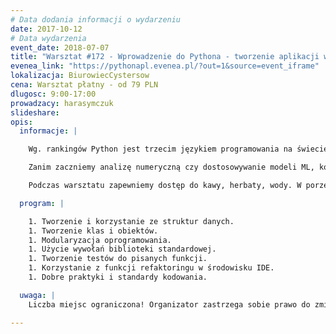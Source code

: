```yaml
---
# Data dodania informacji o wydarzeniu
date: 2017-10-12
# Data wydarzenia
event_date: 2018-07-07
title: "Warsztat #172 - Wprowadzenie do Pythona - tworzenie aplikacji w języku Python"
evenea_link: "https://pythonapl.evenea.pl/?out=1&source=event_iframe"
lokalizacja: BiurowiecCystersow
cena: Warsztat płatny - od 79 PLN
dlugosc: 9:00-17:00
prowadzacy: harasymczuk
slideshare:
opis:
  informacje: |

    Wg. rankingów Python jest trzecim językiem programowania na świecie. Stał się lingua franca w Data Science i Machine Learning, ale również zyskuje coraz większą popularność w Security gdzie pisze się w nim exploity, Quality Engineering (testy) oraz w zastosowaniach naukowych i inżynieryjnych.

    Zanim zaczniemy analizę numeryczną czy dostosowywanie modeli ML, konieczne jest poznanie języka, jego składni i bibliotek. Uczestnik podczas warsztatu zapozna się ze składnią, idiomami oraz modułami. Nauczy się korzystać z venv i pozna dobre praktyki programowania i konwencje przyjęte w języku. 

    Podczas warsztatu zapewniemy dostęp do kawy, herbaty, wody. W porze obiadowej zapewniamy pizzę w wersji mięsnej lub wegeteriańskiej.

  program: |

    1. Tworzenie i korzystanie ze struktur danych.
    1. Tworzenie klas i obiektów.
    1. Modularyzacja oprogramowania.
    1. Użycie wywołań biblioteki standardowej.
    1. Tworzenie testów do pisanych funkcji.
    1. Korzystanie z funkcji refaktoringu w środowisku IDE.
    1. Dobre praktyki i standardy kodowania. 

  uwaga: |
    Liczba miejsc ograniczona! Organizator zastrzega sobie prawo do zmiany lokalizacji wydarzenia oraz jego odwołania w przypadku niezgłoszenia się minimalnej liczby uczestników.

---
```


